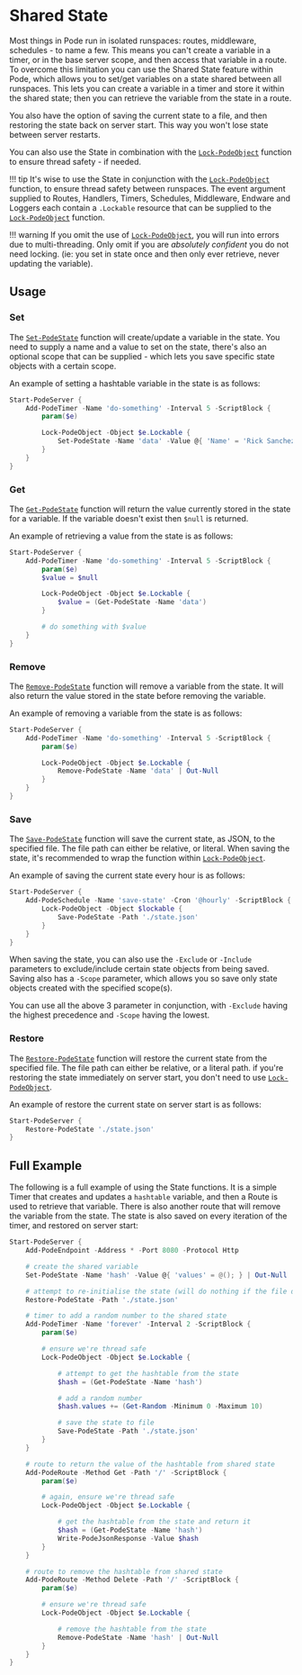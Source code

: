 # Shared State

Most things in Pode run in isolated runspaces: routes, middleware, schedules - to name a few. This means you can't create a variable in a timer, or in the base server scope, and then access that variable in a route. To overcome this limitation you can use the Shared State feature within Pode, which allows you to set/get variables on a state shared between all runspaces. This lets you can create a variable in a timer and store it within the shared state; then you can retrieve the variable from the state in a route.

You also have the option of saving the current state to a file, and then restoring the state back on server start. This way you won't lose state between server restarts.

You can also use the State in combination with the [`Lock-PodeObject`](../../Functions/Utilities/Lock-PodeObject) function to ensure thread safety - if needed.

!!! tip
    It's wise to use the State in conjunction with the [`Lock-PodeObject`](../../Functions/Utilities/Lock-PodeObject) function, to ensure thread safety between runspaces. The event argument supplied to Routes, Handlers, Timers, Schedules, Middleware, Endware and Loggers each contain a `.Lockable` resource that can be supplied to the [`Lock-PodeObject`](../../Functions/Utilities/Lock-PodeObject) function.

!!! warning
    If you omit the use of [`Lock-PodeObject`](../../Functions/Utilities/Lock-PodeObject), you will run into errors due to multi-threading. Only omit if you are *absolutely confident* you do not need locking. (ie: you set in state once and then only ever retrieve, never updating the variable).

## Usage

### Set

The [`Set-PodeState`](../../Functions/State/Set-PodeState) function will create/update a variable in the state. You need to supply a name and a value to set on the state, there's also an optional scope that can be supplied - which lets you save specific state objects with a certain scope.

An example of setting a hashtable variable in the state is as follows:

```powershell
Start-PodeServer {
    Add-PodeTimer -Name 'do-something' -Interval 5 -ScriptBlock {
        param($e)

        Lock-PodeObject -Object $e.Lockable {
            Set-PodeState -Name 'data' -Value @{ 'Name' = 'Rick Sanchez' } | Out-Null
        }
    }
}
```

### Get

The [`Get-PodeState`](../../Functions/State/Get-PodeState) function will return the value currently stored in the state for a variable. If the variable doesn't exist then `$null` is returned.

An example of retrieving a value from the state is as follows:

```powershell
Start-PodeServer {
    Add-PodeTimer -Name 'do-something' -Interval 5 -ScriptBlock {
        param($e)
        $value = $null

        Lock-PodeObject -Object $e.Lockable {
            $value = (Get-PodeState -Name 'data')
        }

        # do something with $value
    }
}
```

### Remove

The [`Remove-PodeState`](../../Functions/State/Remove-PodeState) function will remove a variable from the state. It will also return the value stored in the state before removing the variable.

An example of removing a variable from the state is as follows:

```powershell
Start-PodeServer {
    Add-PodeTimer -Name 'do-something' -Interval 5 -ScriptBlock {
        param($e)

        Lock-PodeObject -Object $e.Lockable {
            Remove-PodeState -Name 'data' | Out-Null
        }
    }
}
```

### Save

The [`Save-PodeState`](../../Functions/State/Save-PodeState) function will save the current state, as JSON, to the specified file. The file path can either be relative, or literal. When saving the state, it's recommended to wrap the function within [`Lock-PodeObject`](../../Functions/Utilities/Lock-PodeObject).

An example of saving the current state every hour is as follows:

```powershell
Start-PodeServer {
    Add-PodeSchedule -Name 'save-state' -Cron '@hourly' -ScriptBlock {
        Lock-PodeObject -Object $lockable {
            Save-PodeState -Path './state.json'
        }
    }
}
```

When saving the state, you can also use the `-Exclude` or `-Include` parameters to exclude/include certain state objects from being saved. Saving also has a `-Scope` parameter, which allows you so save only state objects created with the specified scope(s).

You can use all the above 3 parameter in conjunction, with `-Exclude` having the highest precedence and `-Scope` having the lowest.

### Restore

The [`Restore-PodeState`](../../Functions/State/Restore-PodeState) function will restore the current state from the specified file. The file path can either be relative, or a literal path. if you're restoring the state immediately on server start, you don't need to use [`Lock-PodeObject`](../../Functions/Utilities/Lock-PodeObject).

An example of restore the current state on server start is as follows:

```powershell
Start-PodeServer {
    Restore-PodeState './state.json'
}
```

## Full Example

The following is a full example of using the State functions. It is a simple Timer that creates and updates a `hashtable` variable, and then a Route is used to retrieve that variable. There is also another route that will remove the variable from the state. The state is also saved on every iteration of the timer, and restored on server start:

```powershell
Start-PodeServer {
    Add-PodeEndpoint -Address * -Port 8080 -Protocol Http

    # create the shared variable
    Set-PodeState -Name 'hash' -Value @{ 'values' = @(); } | Out-Null

    # attempt to re-initialise the state (will do nothing if the file doesn't exist)
    Restore-PodeState -Path './state.json'

    # timer to add a random number to the shared state
    Add-PodeTimer -Name 'forever' -Interval 2 -ScriptBlock {
        param($e)

        # ensure we're thread safe
        Lock-PodeObject -Object $e.Lockable {

            # attempt to get the hashtable from the state
            $hash = (Get-PodeState -Name 'hash')

            # add a random number
            $hash.values += (Get-Random -Minimum 0 -Maximum 10)

            # save the state to file
            Save-PodeState -Path './state.json'
        }
    }

    # route to return the value of the hashtable from shared state
    Add-PodeRoute -Method Get -Path '/' -ScriptBlock {
        param($e)

        # again, ensure we're thread safe
        Lock-PodeObject -Object $e.Lockable {

            # get the hashtable from the state and return it
            $hash = (Get-PodeState -Name 'hash')
            Write-PodeJsonResponse -Value $hash
        }
    }

    # route to remove the hashtable from shared state
    Add-PodeRoute -Method Delete -Path '/' -ScriptBlock {
        param($e)

        # ensure we're thread safe
        Lock-PodeObject -Object $e.Lockable {

            # remove the hashtable from the state
            Remove-PodeState -Name 'hash' | Out-Null
        }
    }
}
```
